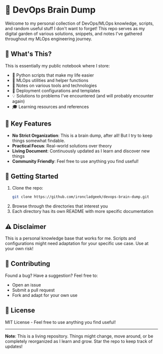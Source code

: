 # 🧠 DevOps Brain Dump

Welcome to my personal collection of DevOps/MLOps knowledge, scripts, and random useful stuff I don't want to forget! This repo serves as my digital garden of various solutions, snippets, and notes I've gathered throughout my MLOps engineering journey.

## 🤔 What's This?

This is essentially my public notebook where I store:
- 🐍 Python scripts that make my life easier
- 🔧 MLOps utilities and helper functions
- 📝 Notes on various tools and technologies
- 🚀 Deployment configurations and templates
- 💡 Solutions to problems I've encountered (and will probably encounter again)
- 🎓 Learning resources and references

## 🌟 Key Features

- **No Strict Organization**: This is a brain dump, after all! But I try to keep things somewhat findable.
- **Practical Focus**: Real-world solutions over theory
- **Living Document**: Continuously updated as I learn and discover new things
- **Community Friendly**: Feel free to use anything you find useful!


## 🚀 Getting Started

1. Clone the repo:
   ```bash
   git clone https://github.com/ironcladgeek/devops-brain-dump.git
   ```
2. Browse through the directories that interest you
3. Each directory has its own README with more specific documentation

## ⚠️ Disclaimer

This is a personal knowledge base that works for me. Scripts and configurations might need adaptation for your specific use case. Use at your own risk!

## 🤝 Contributing

Found a bug? Have a suggestion? Feel free to:
- Open an issue
- Submit a pull request
- Fork and adapt for your own use

## 📝 License

MIT License - Feel free to use anything you find useful!

---

**Note**: This is a living repository. Things might change, move around, or be completely reorganized as I learn and grow. Star the repo to keep track of updates!
